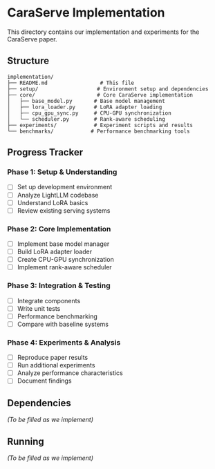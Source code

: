 # CaraServe Implementation

This directory contains our implementation and experiments for the CaraServe paper.

## Structure

```
implementation/
├── README.md                 # This file
├── setup/                   # Environment setup and dependencies
├── core/                    # Core CaraServe implementation
│   ├── base_model.py       # Base model management
│   ├── lora_loader.py      # LoRA adapter loading
│   ├── cpu_gpu_sync.py     # CPU-GPU synchronization
│   └── scheduler.py        # Rank-aware scheduling
├── experiments/            # Experiment scripts and results
└── benchmarks/            # Performance benchmarking tools
```

## Progress Tracker

### Phase 1: Setup & Understanding
- [ ] Set up development environment
- [ ] Analyze LightLLM codebase
- [ ] Understand LoRA basics
- [ ] Review existing serving systems

### Phase 2: Core Implementation
- [ ] Implement base model manager
- [ ] Build LoRA adapter loader
- [ ] Create CPU-GPU synchronization
- [ ] Implement rank-aware scheduler

### Phase 3: Integration & Testing
- [ ] Integrate components
- [ ] Write unit tests
- [ ] Performance benchmarking
- [ ] Compare with baseline systems

### Phase 4: Experiments & Analysis
- [ ] Reproduce paper results
- [ ] Run additional experiments
- [ ] Analyze performance characteristics
- [ ] Document findings

## Dependencies

*(To be filled as we implement)*

## Running

*(To be filled as we implement)* 